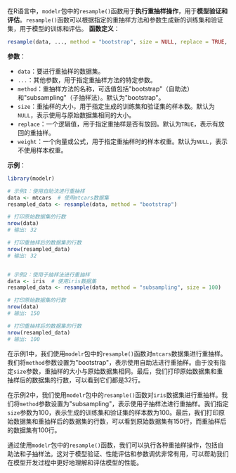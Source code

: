 在R语言中，`modelr`包中的`resample()`函数用于**执行重抽样操作**，用于**模型验证和评估**。`resample()`函数可以根据指定的重抽样方法和参数生成新的训练集和验证集，用于模型的训练和评估。
**函数定义**：
```R
resample(data, ..., method = "bootstrap", size = NULL, replace = TRUE, weight = NULL)
```

**参数**：
- `data`：要进行重抽样的数据集。
- `...`：其他参数，用于指定重抽样方法的特定参数。
- `method`：重抽样方法的名称，可选值包括"bootstrap"（自助法）和"subsampling"（子抽样法）。默认为"bootstrap"。
- `size`：重抽样的大小，用于指定生成的训练集和验证集的样本数。默认为`NULL`，表示使用与原始数据集相同的大小。
- `replace`：一个逻辑值，用于指定重抽样是否有放回。默认为`TRUE`，表示有放回的重抽样。
- `weight`：一个向量或公式，用于指定重抽样时的样本权重。默认为`NULL`，表示不使用样本权重。

**示例**：
```R
library(modelr)

# 示例1：使用自助法进行重抽样
data <- mtcars  # 使用mtcars数据集
resampled_data <- resample(data, method = "bootstrap")

# 打印原始数据集的行数
nrow(data)
# 输出: 32

# 打印重抽样后的数据集的行数
nrow(resampled_data)
# 输出: 32


# 示例2：使用子抽样法进行重抽样
data <- iris  # 使用iris数据集
resampled_data <- resample(data, method = "subsampling", size = 100)

# 打印原始数据集的行数
nrow(data)
# 输出: 150

# 打印重抽样后的数据集的行数
nrow(resampled_data)
# 输出: 100
```

在示例1中，我们使用`modelr`包中的`resample()`函数对`mtcars`数据集进行重抽样。我们将`method`参数设置为"bootstrap"，表示使用自助法进行重抽样。由于没有指定`size`参数，重抽样的大小与原始数据集相同。最后，我们打印原始数据集和重抽样后的数据集的行数，可以看到它们都是32行。

在示例2中，我们使用`modelr`包中的`resample()`函数对`iris`数据集进行重抽样。我们将`method`参数设置为"subsampling"，表示使用子抽样法进行重抽样。我们指定`size`参数为100，表示生成的训练集和验证集的样本数为100。最后，我们打印原始数据集和重抽样后的数据集的行数，可以看到原始数据集有150行，而重抽样后的数据集有100行。

通过使用`modelr`包中的`resample()`函数，我们可以执行各种重抽样操作，包括自助法和子抽样法。这对于模型验证、性能评估和参数调优非常有用，可以帮助我们在模型开发过程中更好地理解和评估模型的性能。